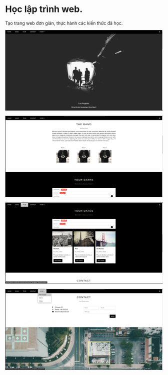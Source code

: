 # Học lập trình web.

Tạo trang web đơn giản, thực hành các kiến thức đã học.

![alt](./assets/img/display/Screenshot%20from%202024-10-07%2014-06-43.png)

![alt](./assets/img/display/Screenshot%20from%202024-10-07%2014-06-52.png)

![alt](./assets/img/display/Screenshot%20from%202024-10-07%2014-07-00.png)

![alt](./assets/img/display/Screenshot%20from%202024-10-07%2014-07-05.png)
